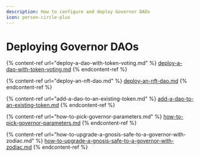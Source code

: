 ```yaml
---
description: How to configure and deploy Governor DAOs
icon: person-circle-plus
---
```


# Deploying Governor DAOs

{% content-ref url="deploy-a-dao-with-token-voting.md" %}
[deploy-a-dao-with-token-voting.md](deploy-a-dao-with-token-voting.md)
{% endcontent-ref %}

{% content-ref url="deploy-an-nft-dao.md" %}
[deploy-an-nft-dao.md](deploy-an-nft-dao.md)
{% endcontent-ref %}

{% content-ref url="add-a-dao-to-an-existing-token.md" %}
[add-a-dao-to-an-existing-token.md](add-a-dao-to-an-existing-token.md)
{% endcontent-ref %}

{% content-ref url="how-to-pick-governor-parameters.md" %}
[how-to-pick-governor-parameters.md](how-to-pick-governor-parameters.md)
{% endcontent-ref %}

{% content-ref url="how-to-upgrade-a-gnosis-safe-to-a-governor-with-zodiac.md" %}
[how-to-upgrade-a-gnosis-safe-to-a-governor-with-zodiac.md](how-to-upgrade-a-gnosis-safe-to-a-governor-with-zodiac.md)
{% endcontent-ref %}
